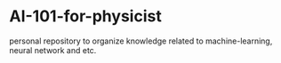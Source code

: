 # AI-101-for-physicist
personal repository to organize knowledge related to machine-learning, neural network and etc.
